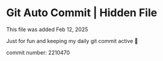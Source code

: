 # Git Auto Commit | Hidden File

This file was added Feb 12, 2025

Just for fun and keeping my daily git commit active 🤪

commit number: 2210470
